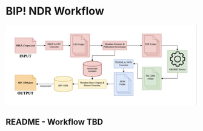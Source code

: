 # BIP! NDR Workflow

![Workflow](/img/DBLP_dataset_pipeline-diagram_colored_simplified_stretched_flipped_ABSTRACTION_w_bg.png)

## README - Workflow TBD
